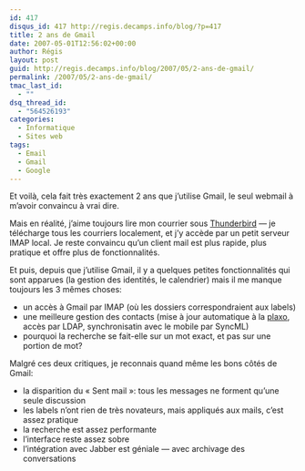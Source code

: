```yaml
---
id: 417
disqus_id: 417 http://regis.decamps.info/blog/?p=417
title: 2 ans de Gmail
date: 2007-05-01T12:56:02+00:00
author: Régis
layout: post
guid: http://regis.decamps.info/blog/2007/05/2-ans-de-gmail/
permalink: /2007/05/2-ans-de-gmail/
tmac_last_id:
  - ""
dsq_thread_id:
  - "564526193"
categories:
  - Informatique
  - Sites web
tags:
  - Email
  - Gmail
  - Google
---
```

Et voilà, cela fait très exactement 2 ans que j’utilise Gmail, le seul webmail à m’avoir convaincu à vrai dire.

Mais en réalité, j’aime toujours lire mon courrier sous [Thunderbird](http://www.mozilla.com/thunderbird/) &#8212; je télécharge tous les courriers localement, et j’y accède par un petit serveur IMAP local. Je reste convaincu qu’un client mail est plus rapide, plus pratique et offre plus de fonctionnalités.

Et puis, depuis que j’utilise Gmail, il y a quelques petites fonctionnalités qui sont apparues (la gestion des identités, le calendrier) mais il me manque toujours les 3 mêmes choses:

  * un accès à Gmail par IMAP (où les dossiers correspondraient aux labels)
  * une meilleure gestion des contacts (mise à jour automatique à la [plaxo](http://www.plaxo.com/), accès par LDAP, synchronisatin avec le mobile par SyncML)
  * pourquoi la recherche se fait-elle sur un mot exact, et pas sur une portion de mot?

Malgré ces deux critiques, je reconnais quand même les bons côtés de Gmail:

  * la disparition du « Sent mail »: tous les messages ne forment qu’une seule discussion
  * les labels n’ont rien de très novateurs, mais appliqués aux mails, c’est assez pratique
  * la recherche est assez performante
  * l’interface reste assez sobre
  * l’intégration avec Jabber est géniale &#8212; avec archivage des conversations
